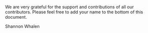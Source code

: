 We are very grateful for the support and contributions of all our contributors. Please feel free to add your name to the bottom of this document.

Shannon Whalen

